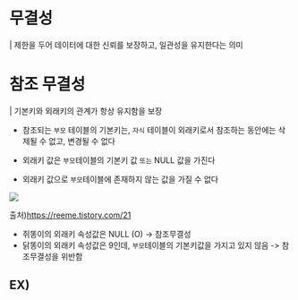 # 무결성

| 제한을 두어 데이터에 대한 신뢰를 보장하고, 일관성을 유지한다는 의미

# 참조 무결성

| 기본키와 외래키의 관계가 항상 유지함을 보장

- 참조되는 `부모` 테이블의 기본키는, `자식` 테이블이 외래키로서 참조하는 동안에는 삭제될 수 없고, 변경될 수 없다

- 외래키 값은 `부모`테이블의 기본키 값 `또는` NULL 값을 가진다

- 외래키 값으로 `부모`테이블에 존재하지 않는 값을 가질 수 없다

![](https://img1.daumcdn.net/thumb/R1280x0/?scode=mtistory2&fname=https%3A%2F%2Fblog.kakaocdn.net%2Fdn%2FbbOKzg%2FbtqL6Iz5SWw%2Fv3vQkoNMHz5phW43AjMLU1%2Fimg.png)

출처)https://reeme.tistory.com/21

- 쥐똥이의 외래키 속성값은 NULL (O) -> 참조무결성
- 닭똥이의 외래키 속성값은 9인데, `부모`테이블의 기본키값을 가지고 있지 않음 -> 참조무결성을 위반함

## EX)

